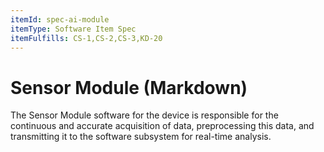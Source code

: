 ```yaml
---
itemId: spec-ai-module
itemType: Software Item Spec
itemFulfills: CS-1,CS-2,CS-3,KD-20
---
```


# Sensor Module (Markdown)

The Sensor Module software for the device is responsible for the continuous and accurate acquisition of data, preprocessing this data, and transmitting it to the software subsystem for real-time analysis.
